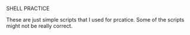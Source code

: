 SHELL PRACTICE

These are just simple scripts that I used for prcatice.
Some of the scripts might not be really correct.
